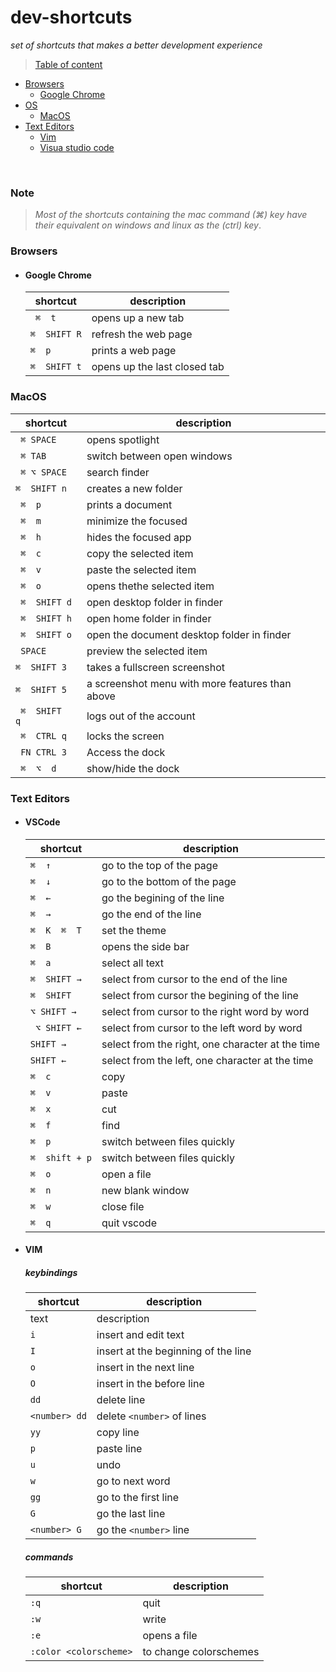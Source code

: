 # dev-shortcuts
*set of shortcuts that makes a better development experience*

> [Table of content](#)
* [Browsers](#browsers)
    - [Google Chrome](#google-chrome)
* [OS]()
    - [MacOS](#macos)
* [Text Editors](#text-editors)
    - [Vim](#vim)
    - [Visua studio code](#vscode)
<br>

### Note 
> *Most of the shortcuts containing the mac command (⌘) key have their equivalent on windows and linux as the (ctrl) key*.
<a name="browsers"></a>
### Browsers
 <a name="google-chrome"></a>
*   #### Google Chrome
      shortcut | description
    ---------|-----------------------
    ` ⌘  t` |  opens up a new tab
    ` ⌘  SHIFT R ` | refresh the web page 
    ` ⌘  p ` | prints a web page  
    ` ⌘  SHIFT t ` | opens up the last closed tab
	
<a name="macos"></a>
### MacOS

shortcut | description
---------|-----------------------
` ⌘ SPACE` | opens spotlight
` ⌘ TAB` | switch between open windows
` ⌘ ⌥ SPACE` | search finder
` ⌘  SHIFT n ` | creates a new folder
` ⌘  p` | prints a document 
` ⌘  m` | minimize the focused 
` ⌘  h` | hides the focused app  
` ⌘  c` | copy the selected item 
` ⌘  v` | paste the selected item 
` ⌘  o` | opens thethe selected item  
` ⌘  SHIFT d` | open desktop folder in finder
` ⌘  SHIFT h` | open home folder in finder
` ⌘  SHIFT o` | open the document desktop folder in finder
` SPACE` | preview the selected item 
` ⌘  SHIFT 3 `| takes a fullscreen screenshot 
` ⌘  SHIFT 5 ` | a screenshot menu with more features than above
` ⌘  SHIFT  q` | logs out of the account
` ⌘  CTRL q` | locks the screen
` FN CTRL 3` | Access the dock 
` ⌘  ⌥  d` | show/hide the dock
 

### Text Editors
<a name="vscode"></a>
* ####  VSCode

    shortcut | description
    ---------|-----------------------
    ` ⌘  ↑ ` | go to the top of the page
    ` ⌘  ↓ ` | go to the bottom of the page
    ` ⌘  ← ` | go the begining of the line
    ` ⌘  → ` | go the end of the line
    ` ⌘  K  ⌘  T ` | set the theme
    ` ⌘  B `| opens the side bar
    ` ⌘  a ` | select all text
    ` ⌘  SHIFT → ` | select from cursor to the end of the line
    ` ⌘  SHIFT ` | select from cursor the begining of the line
    ` ⌥ SHIFT → `| select from cursor to the right word by word
    ` ⌥ SHIFT ←`| select from cursor to the left word by word
    `SHIFT → `| select from the right, one character at the time
    `SHIFT ← `| select from the left, one character at the time
    ` ⌘  c ` | copy
    ` ⌘  v ` | paste
    ` ⌘  x ` | cut
    ` ⌘  f ` | find 
    ` ⌘  p ` | switch between files quickly
    ` ⌘  shift + p ` | switch between files quickly
    ` ⌘  o ` | open a file
    ` ⌘  n ` | new blank window
    ` ⌘  w ` | close file
    ` ⌘  q ` | quit vscode


    <a name="vim"></a>
*  #### VIM
    #####  keybindings

    shortcut | description
    ---------|-----------------------
    | text | description  
    | `i` | insert and edit text 
    `I` | insert at the beginning of the line 
    `o` | insert in the next line
    `O` | insert in the before line
    `dd` | delete line
    `<number> dd` | delete `<number>`  of lines 
    `yy` | copy line
    `p` | paste line
    `u` | undo
    `w` | go to next word
    `gg` | go to the first line
    `G` | go the last line
    `<number> G` | go the `<number>` line 

    ##### commands
    
    shortcut | description
    ---------|-----------------------
    |`:q` | quit
    |`:w` | write 
    |`:e` | opens a file
    |`:color <colorscheme>` | to change colorschemes    

            
